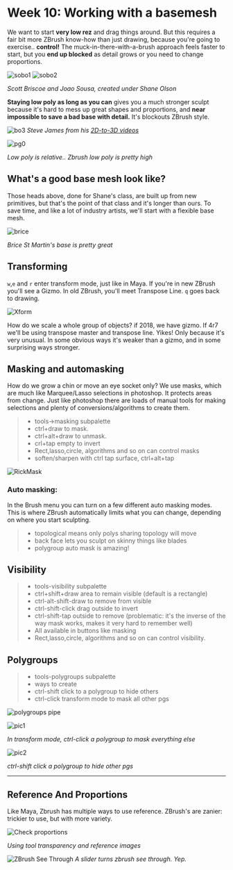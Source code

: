 Week 10: Working with a basemesh
=================================

We want to start **very low rez** and drag things around. But this requires a fair bit more ZBrush know-how than just drawing, because you're going to exercise.. **control!** The muck-in-there-with-a-brush approach feels faster to start, but you **end up blocked** as detail grows or you need to change proportions. 

![sobo1](assets/week10/sobo_beaver.jpg)
![sobo2](assets/week10/sobo_fempro.jpg)

_Scott Briscoe and Joao Sousa, created under Shane Olson_

**Staying low poly as long as you can** gives you a much stronger sculpt because it's hard to mess up great shapes and proportions, and **near impossible to save a bad base with detail.** It's blockouts ZBrush style.

![bo3](assets/week10/bo_stevejames.jpg)
_Steve James from his [2D-to-3D videos](http://www.cgmeetup.net/home/3d-to-2d-with-steve-james/)_

![pg0](assets/week10/zb_pg_and_density.jpg)

_Low poly is relative.. Zbrush low poly is pretty high_

What's a good base mesh look like?
----------------------------------

Those heads above, done for Shane's class, are built up from new primitives, but that's the point of that class and it's longer than ours. To save time, and like a lot of industry artists, we'll start with a flexible base mesh.

![brice](assets/week10/base_brice.jpg)

_Brice St Martin's base is pretty great_

Transforming
------------

`w`,`e` and `r` enter transform mode, just like in Maya. If you're in new ZBrush you'll see a Gizmo. In old ZBrush, you'll meet Transpose Line. `q` goes back to drawing.

![Xform](assets/week10/transform.jpg)

How do we scale a whole group of objects? if 2018, we have gizmo. If 4r7 we'll be using transpose master and transpose line. Yikes! Only because it's very unusual. In some obvious ways it's weaker than a gizmo, and in some surprising ways stronger.


Masking and automasking
-----------------------

How do we grow a chin or move an eye socket only?  We use masks, which are much like Marquee/Lasso selections in photoshop. It protects areas from change. Just like photoshop there are loads of manual tools for making selections and plenty of conversions/algorithms to create them.

> * tools->masking subpalette
> * ctrl+draw to mask.  
> * ctrl+alt+draw to unmask. 
> * crl+tap empty to invert
> * Rect,lasso,circle, algorithms and so on can control masks
> * soften/sharpen with ctrl tap surface, ctrl+alt+tap

![RickMask](assets/week10/mask_rickman1.jpg)

### Auto masking:
In the Brush menu you can turn on a few different auto masking modes. This is where ZBrush automatically limits what you can change, depending on where you start sculpting.
 > * topological means only polys sharing topology will move
 > * back face lets you sculpt on skinny things like blades
 > * polygroup auto mask is amazing!

Visibility
-----------

> * tools-visibility subpalette
> * ctrl+shift+draw area to remain visible (default is a rectangle)
> * ctrl-alt-shift-draw to remove from visible
> * ctrl-shift-click drag outside to invert
> * ctrl-shift-tap outside to remove (problematic: it's the inverse of the way mask works, makes it very hard to remember well)
> * All available in buttons like masking
> * Rect,lasso,circle, algorithms and so on can control visibility.

Polygroups
----------

> * tools-polygroups subpalette
> * ways to create
> * ctrl-shift click to a polygroup to hide others
> * ctrl-click transform mode to mask all other pgs


![polygroups pipe](assets/week10/pg_pipe.jpg)

![pic1](assets/week10/pg_mask.jpg)

_In transform mode, ctrl-click a polygroup to mask everything else_

![pic2](assets/week10/pg_visibility.jpg)

_ctrl-shift click a polygroup to hide other pgs_

------------------------

Reference And Proportions
-------------------------

Like Maya, Zbrush has multiple ways to use reference. ZBrush's are zanier: trickier to use, but with more variety.

![Check proportions](assets/week10/props.jpg)

_Using tool transparency and reference images_

![ZBrush See Through](assets/week10/seethrough.jpg)
_A slider turns zbrush see through. Yep._
